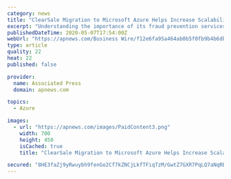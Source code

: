 ```yaml
---
category: news
title: "ClearSale Migration to Microsoft Azure Helps Increase Scalability and Performance in Fraud Protection"
excerpt: "Understanding the importance of its fraud prevention services to clients in a time when e-commerce sales continue to skyrocket, ClearSale wanted to ensure that its high-demand mer"
publishedDateTime: 2020-05-07T17:54:00Z
webUrl: "https://apnews.com/Business Wire/f12e6fa95a464ab0b5f0fb9b4b6db46c"
type: article
quality: 22
heat: 22
published: false

provider:
  name: Associated Press
  domain: apnews.com

topics:
  - Azure

images:
  - url: "https://apnews.com/images/PaidContent3.png"
    width: 700
    height: 450
    isCached: true
    title: "ClearSale Migration to Microsoft Azure Helps Increase Scalability and Performance in Fraud Protection"

secured: "8HE3faZj9yRwuybh9fenGo2Cf7kZNCjLkfTFiqTzM/GwtZ7GXR7PqLQ7aNqRBAx0iuB7YD/ac7YCpSQE9ySRTQ7UoQwFc1IZv5B3ZiVtUnm/h+3sjnH5hJQ2PMrKqCMuZGQAGLSCuv4iIiMGWr3/X7d5Gju4Xg2u5MslC3lmi2gxlsMhQFV7bqH9glhTM9HAb2Phe4iNqWWT8LsOlnUZC+FpZHz8giGbIhPWyfDwdmYcA2NHrQBGa7jJZ6BF2+/afxb5qP/2Ng8YKwMWwqDppYP2DmtHDvhnXNUFFhPWYdtYg4rWmuj8kbvyaYfbGZPC;/al7k3EbYvifaaoeWBTeWw=="
---
```


